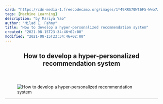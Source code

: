 ```yaml
---
card: "https://cdn-media-1.freecodecamp.org/images/1*49XRS70Wt6F5-Wwo7JghNQ.jpeg"
tags: [Machine Learning]
description: "by Mariya Yao"
author: "Milad E. Fahmy"
title: "How to develop a hyper-personalized recommendation system"
created: "2021-08-15T23:34:46+02:00"
modified: "2021-08-15T23:34:46+02:00"
---
```

<div class="site-wrapper">
<main id="site-main" class="site-main outer">
<div class="inner">
<article class="post-full post tag-machine-learning tag-data-science tag-ai tag-artificial-intelligence tag-tech ">
<header class="post-full-header">
<h1 class="post-full-title">How to develop a hyper-personalized recommendation system</h1>
</header>
<figure class="post-full-image">
<picture>
<source media="(max-width: 700px)" sizes="1px" srcset="data:image/gif;base64,R0lGODlhAQABAIAAAAAAAP///yH5BAEAAAAALAAAAAABAAEAAAIBRAA7 1w">
<source media="(min-width: 701px)" sizes="(max-width: 800px) 400px,
(max-width: 1170px) 700px,
1400px" srcset="https://cdn-media-1.freecodecamp.org/images/1*49XRS70Wt6F5-Wwo7JghNQ.jpeg 300w,
https://cdn-media-1.freecodecamp.org/images/1*49XRS70Wt6F5-Wwo7JghNQ.jpeg 600w,
https://cdn-media-1.freecodecamp.org/images/1*49XRS70Wt6F5-Wwo7JghNQ.jpeg 1000w,
https://cdn-media-1.freecodecamp.org/images/1*49XRS70Wt6F5-Wwo7JghNQ.jpeg 2000w">
<img onerror="this.style.display='none'" src="https://cdn-media-1.freecodecamp.org/images/1*49XRS70Wt6F5-Wwo7JghNQ.jpeg" alt="How to develop a hyper-personalized recommendation system">
</picture>
</figure>
<section class="post-full-content">
<div class="post-content medium-migrated-article">
</div>
<hr>
</section>
</article>
</div>
</main>
</div>
<!-- Google Tag Manager (noscript) -->
<!-- End Google Tag Manager (noscript) -->
